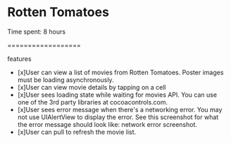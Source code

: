 Rotten Tomatoes
==================

Time spent: 8 hours

==================

features
* [x]User can view a list of movies from Rotten Tomatoes. Poster images must be loading asynchronously.
* [x]User can view movie details by tapping on a cell
* [x]User sees loading state while waiting for movies API. You can use one of the 3rd party libraries at cocoacontrols.com.
* [x]User sees error message when there's a networking error. You may not use UIAlertView to display the error. See this screenshot for what the error message should look like: network error screenshot.
* [x]User can pull to refresh the movie list.
